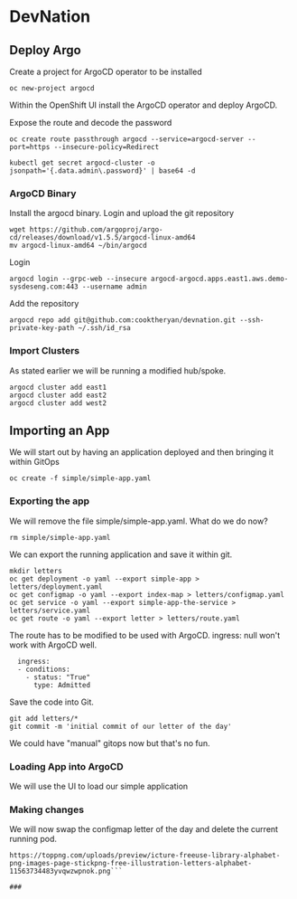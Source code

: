 # DevNation

## Deploy Argo
Create a project for ArgoCD operator to be installed

```
oc new-project argocd
```

Within the OpenShift UI install the ArgoCD operator and deploy ArgoCD.

Expose the route and decode the password
```
oc create route passthrough argocd --service=argocd-server --port=https --insecure-policy=Redirect
```

```
kubectl get secret argocd-cluster -o jsonpath='{.data.admin\.password}' | base64 -d
```

### ArgoCD Binary
Install the argocd binary. Login and upload the git repository

```
wget https://github.com/argoproj/argo-cd/releases/download/v1.5.5/argocd-linux-amd64
mv argocd-linux-amd64 ~/bin/argocd
```

Login
```
argocd login --grpc-web --insecure argocd-argocd.apps.east1.aws.demo-sysdeseng.com:443 --username admin
```

Add the repository
```
argocd repo add git@github.com:cooktheryan/devnation.git --ssh-private-key-path ~/.ssh/id_rsa
```

### Import Clusters
As stated earlier we will be running a modified hub/spoke.
```
argocd cluster add east1
argocd cluster add east2
argocd cluster add west2
```

## Importing an App
We will start out by having an application deployed and then bringing it within GitOps

```
oc create -f simple/simple-app.yaml
```

### Exporting the app
We will remove the file simple/simple-app.yaml. What do we do now?

```
rm simple/simple-app.yaml
```

We can export the running application and save it within git.

```
mkdir letters
oc get deployment -o yaml --export simple-app > letters/deployment.yaml
oc get configmap -o yaml --export index-map > letters/configmap.yaml
oc get service -o yaml --export simple-app-the-service > letters/service.yaml
oc get route -o yaml --export letter > letters/route.yaml
```

The route has to be modified to be used with ArgoCD. ingress: null won't work with ArgoCD well.

```
  ingress:
  - conditions:
    - status: "True"
      type: Admitted
```

Save the code into Git.
```
git add letters/*
git commit -m 'initial commit of our letter of the day'
```
We could have "manual" gitops now but that's no fun.

### Loading App into ArgoCD
We will use the UI to load our simple application

### Making changes
We will now swap the configmap letter of the day and delete the current running pod.

```
https://toppng.com/uploads/preview/icture-freeuse-library-alphabet-png-images-page-stickpng-free-illustration-letters-alphabet-11563734483yvqwzwpnok.png```

### 
